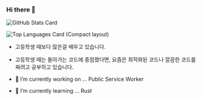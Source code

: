 ### Hi there 👋



![GitHub Stats Card](https://github-readme-stats.vercel.app/api?username=Asyunelus&count_private=true&theme=dark)  
  
    
![Top Languages Card (Compact layout)](https://github-readme-stats.vercel.app/api/top-langs/?username=Asyunelus&layout=compact&count_private=true&theme=dark)

- 고등학생 때보다 많은걸 배우고 있습니다.
- 고등학생 때는 돌아가는 코드에 중점했다면, 요즘은 최적화된 코드나 깔끔한 코드를 짜려고 공부하고 있습니다.

- 🔭 I’m currently working on ... Public Service Worker
- 🌱 I’m currently learning ... Rust
<!-- 👯 I’m looking to collaborate on ...-->
<!-- 🤔 I’m looking for help with ... -->
<!-- 💬 Ask me about ... -->
<!-- 📫 How to reach me: ...-->
<!--- 😄 Pronouns: ...-->
<!-- ⚡ Fun fact: ...-->
